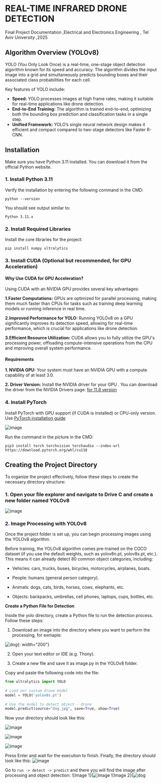 # REAL-TIME INFRARED DRONE DETECTION
Final Project Documentation ,Electrical and Electronics Engineering , Tel Aviv University ,2025

## Algorithm Overview (YOLOv8)

YOLO (You Only Look Once) is a real-time, one-stage object detection algorithm known for its speed and accuracy. The algorithm divides the input image into a grid and simultaneously predicts bounding boxes and their associated class probabilities for each cell. 

Key features of YOLO include:
- **Speed:** YOLO processes images at high frame rates, making it suitable for real-time applications like drone detection.
- **End-to-End Training:** The algorithm is trained end-to-end, optimizing both the bounding box prediction and classification tasks in a single step.
- **Unified Framework:** YOLO’s single neural network design makes it efficient and compact compared to two-stage detectors like Faster R-CNN.

## Installation
Make sure you have Python 3.11 installed. You can download it from the official Python website.

### 1. Install Python 3.11

Verify the installation by entering the following command in the CMD:
```
python --version
```
You should see output similar to:
```
Python 3.11.x
```
### 2. Install Required Libraries

Install the core libraries for the project:
```
pip install numpy ultralytics
```
### 3. Install CUDA (Optional but **recommended**, for GPU Acceleration)
#### Why Use CUDA for GPU Acceleration?

Using CUDA with an NVIDIA GPU provides several key advantages:

**1.Faster Computations:** GPUs are optimized for parallel processing, making them much faster than CPUs for tasks such as training deep learning models or running inference in real time.
  
**2.Improved Performance for YOLO:** Running YOLOv8 on a GPU significantly improves its detection speed, allowing for real-time performance, which is crucial for applications like drone detection.

**3.Efficient Resource Utilization:** CUDA allows you to fully utilize the GPU's processing power, offloading compute-intensive operations from the CPU and improving overall system performance.

#### Requirements
**1. NVIDIA GPU:** Your system must have an NVIDIA GPU with a compute capability of at least 3.0.

**2. Driver Version:** Install the NVIDIA driver for your GPU . You can download the driver from the NVIDIA Drivers page. [for 11.8 version](https://developer.nvidia.com/cuda-11-8-0-download-archive?target_os=Windows&target_arch=x86_64&target_version=Server2016)

### 4. Install PyTorch

Install PyTorch with GPU support (if CUDA is installed) or CPU-only version. Use [PyTorch installation guide](https://pytorch.org/)

![image](https://github.com/user-attachments/assets/96d4b73c-004d-4a0a-a6b3-37979ccad7b1)

Run the command in the picture in the CMD:
```
pip3 install torch torchvision torchaudio --index-url https://download.pytorch.org/whl/cu118
```

## Creating the Project Directory
To organize the project effectively, follow these steps to create the necessary directory structure:
### 1. Open your file explorer and navigate to Drive C and create a new folder named YOLOv8

![image](https://github.com/user-attachments/assets/e40a5b5a-2cfa-4bc6-af14-bf2e8773e9a2)


### 2. Image Processing with YOLOv8
Once the project folder is set up, you can begin processing images using the YOLOv8 algorithm.

Before training, the YOLOv8 algorithm comes pre-trained on the COCO dataset (if you use the default weights, such as yolov8n.pt, yolov8s.pt, etc.). This means it can already detect 80 common object categories, including:

- Vehicles: cars, trucks, buses, bicycles, motorcycles, airplanes, boats.

- People: humans (general person category).

- Animals: dogs, cats, birds, horses, cows, elephants, etc.

- Objects: backpacks, umbrellas, cell phones, laptops, cups, bottles, etc.
  
**Create a Python File for Detection**

Inside the yolo directory, create a Python file to run the detection process. Follow these steps:

1. Download an image into the directory where you want to perform the processing, for exmaple:

![dog](https://github.com/user-attachments/assets/ff43aa12-9cca-4f95-9967-ad8c5c8bf80e){: width="200"}

2. Open your text editor or IDE (e.g. Thony).

3. Create a new file and save it as image.py in the YOLOv8 folder.

Copy and paste the following code into the file:

``` python
from ultralytics import YOLO
 
# Load our custom drone model
model = YOLO('yolov8s.pt')
 
# Use the model to detect object - drone
model.predict(source="dog.jpg", save=True, show=True)
```
Now your directory should look like this:

![image](https://github.com/user-attachments/assets/3b995230-9940-44a1-86ab-237ff1fd61fa)



![image](https://github.com/user-attachments/assets/c6ce2ffe-a429-425d-a0fd-b3602ddedbf5)


![image](https://github.com/user-attachments/assets/4d30e2ea-fc9e-4ea4-9c93-f6f7f538a714)

Press Enter and wait for the execution to finish. Finally, the directory should look like this:
![image](https://github.com/user-attachments/assets/b0069371-a964-448e-8760-d172a54c4023)

Go to `run -> detect -> predict` and there you will find the image after processing and object detection:
![Image 1](![image](https://github.com/user-attachments/assets/d76c89fe-5b0d-4173-a63c-0641d126b7ce) ![Image 2](![dog](https://github.com/user-attachments/assets/98aa9b9a-cbbe-4777-8941-f852e541e5b6)
